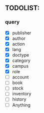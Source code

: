 ## TODOLIST:

### query

* [X]  publisher
* [X]  author
* [X]  action
* [X]  lang
* [X]  doctype
* [X]  category
* [X]  campus
* [X]  role
* [ ]  account
* [ ]  book
* [ ]  stock
* [ ]  inventory
* [ ]  history
* [ ]  Anything

